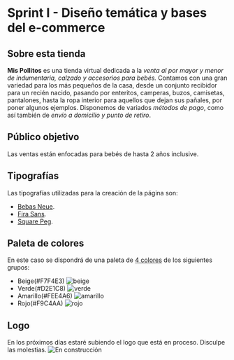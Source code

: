 # Sprint I - Diseño temática y bases del e-commerce

## Sobre esta tienda
**Mis Pollitos** es una tienda virtual dedicada a la *venta al por mayor y menor de indumentaria, calzado y accesorios para bebés.* Contamos con una gran variedad para los más pequeños de la casa, desde un conjunto recibidor para un recién nacido, pasando por enteritos, camperas, buzos, camisetas, pantalones, hasta la ropa interior para aquellos que dejan sus pañales, por poner algunos ejemplos. Disponemos de variados *métodos de pago*, como así también de *envío a domicilio y punto de retiro*.
## Público objetivo
Las ventas están enfocadas para bebés de hasta 2 años inclusive.
## Tipografías
Las tipografías utilizadas para la creación de la página son:
- [Bebas Neue](https://fonts.google.com/specimen/Bebas+Neue?query=bebas).
- [Fira Sans](https://fonts.google.com/specimen/Fira+Sans).
- [Square Peg](https://fonts.google.com/specimen/Square+Peg).
## Paleta de colores
En este caso se dispondrá de una paleta de [4 colores](https://www.colorhunt.co/palette/f7f4e3d2e1c8fee4a6f9c4aa) de los siguientes grupos:
- Beige(#F7F4E3) ![beige](https://www.colorhexa.com/f7f4e3.png)
- Verde(#D2E1C8) ![verde](https://www.colorhexa.com/d2e1c8.png)
- Amarillo(#FEE4A6) ![amarillo](https://www.colorhexa.com/fee4a6.png)
- Rojo(#F9C4AA) ![rojo](https://www.colorhexa.com/f9c4aa.png)
## Logo
En los próximos días estaré subiendo el logo que está en proceso. Disculpe las molestias.
![En construcción](https://sites.google.com/site/animalesdetodo/_/rsrc/1460681430021/pagina-en-construccion/sitio-en-construccion.jpg)
